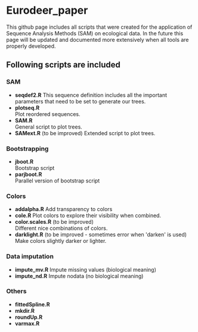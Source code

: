 # Eurodeer_paper
This github page includes all scripts that were created for the application of Sequence Analysis Methods (SAM) on ecological data. In the future this page will be updated and documented more extensively when all tools are properly developed. 

## Following scripts are included
### SAM
* **seqdef2.R** 
This sequence definition includes all the important parameters that need to be set to generate our trees.
* **plotseq.R** 	
Plot reordered sequences. 
* **SAM.R** 	
General script to plot trees. 
* **SAMext.R** (to be improved)	
Extended script to plot trees.

### Bootstrapping
* **jboot.R** 	
Bootstrap script
* **parjboot.R** 	
Parallel version of bootstrap script

### Colors
* **addalpha.R** 
Add transparency to colors
* **cole.R**
Plot colors to explore their visibility when combined. 
* **color.scales.R** (to be improved)	
Different nice combinations of colors. 
* **darklight.R** (to be improved - sometimes error when 'darken' is used)	
Make colors slightly darker or lighter. 

### Data imputation
* **impute_mv.R** 
Impute missing values (biological meaning) 
* **impute_nd.R**
Impute nodata (no biological meaning)  

### Others
* **fittedSpline.R**
* **mkdir.R** 	
* **roundUp.R**	
* **varmax.R** 	
